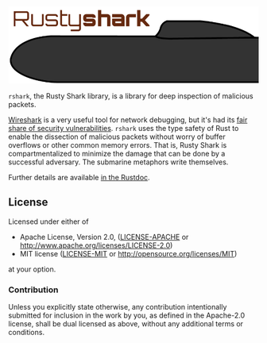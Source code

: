 ![Rusty Shark logo](artwork/logo.png)

`rshark`, the Rusty Shark library, is a library for deep inspection
of malicious packets.

[Wireshark](https://www.wireshark.org) is a very useful tool for network
debugging, but it's had its
[fair share of security vulnerabilities](https://www.wireshark.org/security).
`rshark` uses the type safety of Rust to enable the dissection of
malicious packets without worry of buffer overflows or other common memory errors.
That is, Rusty Shark is compartmentalized to minimize the damage that
can be done by a successful adversary. The submarine metaphors write themselves.

Further details are available
[in the Rustdoc](http://musec.github.io/rusty-shark/rshark/).

## License

Licensed under either of

 * Apache License, Version 2.0, ([LICENSE-APACHE](LICENSE-APACHE) or http://www.apache.org/licenses/LICENSE-2.0)
 * MIT license ([LICENSE-MIT](LICENSE-MIT) or http://opensource.org/licenses/MIT)

at your option.

### Contribution

Unless you explicitly state otherwise, any contribution intentionally submitted
for inclusion in the work by you, as defined in the Apache-2.0 license, shall be dual licensed as above, without any
additional terms or conditions.
